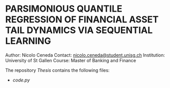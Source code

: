 # PARSIMONIOUS QUANTILE REGRESSION OF FINANCIAL ASSET TAIL DYNAMICS VIA SEQUENTIAL LEARNING

Author:       Nicolo Ceneda
Contact:      nicolo.ceneda@student.unisg.ch
Institution:  University of St Gallen
Course:       Master of Banking and Finance

The repository *Thesis* contains the following files:
* *code.py*
